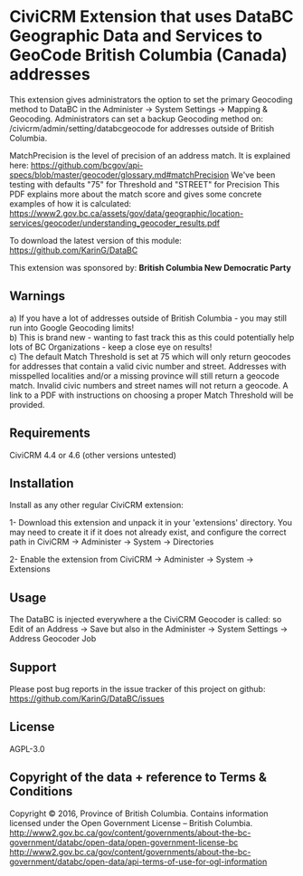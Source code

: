 <h1>CiviCRM Extension that uses DataBC Geographic Data and Services to GeoCode British Columbia (Canada) addresses</h1>

This extension gives administrators the option to set the primary Geocoding method to DataBC in the Administer -> System Settings -> Mapping & Geocoding. Administrators can set a backup Geocoding method on: /civicrm/admin/setting/databcgeocode for addresses outside of British Columbia. 

MatchPrecision is the level of precision of an address match. It is explained here: https://github.com/bcgov/api-specs/blob/master/geocoder/glossary.md#matchPrecision
We've been testing with defaults "75" for Threshold and "STREET" for Precision
This PDF explains more about the match score and gives some concrete examples of how it is calculated:
https://www2.gov.bc.ca/assets/gov/data/geographic/location-services/geocoder/understanding_geocoder_results.pdf

To download the latest version of this module: https://github.com/KarinG/DataBC

This extension was sponsored by: <b>British Columbia New Democratic Party</b>

<h2>Warnings</h2>

a) If you have a lot of addresses outside of British Columbia - you may still run into Google Geocoding limits!</br>
b) This is brand new - wanting to fast track this as this could potentially help lots of BC Organizations - keep a close eye on results!</br>
c) The default Match Threshold is set at 75 which will only return geocodes for addresses that contain a valid civic number and street. Addresses with misspelled localities and/or a missing province will still return a geocode match. Invalid civic numbers and street names will not return a geocode. A link to a PDF with  instructions on choosing a proper Match Threshold will be provided.

<h2>Requirements</h2>

CiviCRM 4.4 or 4.6 (other versions untested)

<h2>Installation</h2>

Install as any other regular CiviCRM extension:

1- Download this extension and unpack it in your 'extensions' directory. You may need to create it if it does not already exist, and configure the correct path in CiviCRM -> Administer -> System -> Directories

2- Enable the extension from CiviCRM -> Administer -> System -> Extensions

<h2>Usage</h2>

The DataBC is injected everywhere a the CiviCRM Geocoder is called: so Edit of an Address -> Save but also in the Administer -> System Settings -> Address Geocoder Job

<h2>Support</h2>

Please post bug reports in the issue tracker of this project on github: https://github.com/KarinG/DataBC/issues

<h2>License</h2>

AGPL-3.0

<h2>Copyright of the data + reference to Terms & Conditions</h2>

Copyright © 2016, Province of British Columbia. Contains information licensed under the Open Government License – British Columbia. http://www2.gov.bc.ca/gov/content/governments/about-the-bc-government/databc/open-data/open-government-license-bc http://www2.gov.bc.ca/gov/content/governments/about-the-bc-government/databc/open-data/api-terms-of-use-for-ogl-information
